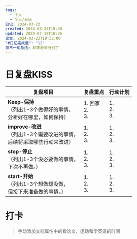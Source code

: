 ```yaml
---
tags:
  - 个人
  - 个人/日记
日记: 2024-03-23
created: 2024-03-24T19:30
updated: 2024-07-18T10:26
论文: 2024-03-23T19:32:00
"#日记完成度": "12"
每日一句总结: 和李老师分别了
---
```



# 日复盘KISS
| **复盘项目**                                             | **复盘重点**            | **行动计划**          |
| ---------------------------------------------------- | ------------------- | ----------------- |
| **Keep-保持**<br>（列出1-3个做得好的事情，<br>   分析好在哪里，如何保持）     | 1.  回家<br>2. <br>3. | 1.  <br>2. <br>3. |
| **improve-改进**<br>（列出1-3个需要改进的事情，<br>  后续将采取哪些行动来改进） | 1.  <br>2. <br>3.   | 1.  <br>2. <br>3. |
| **stop-停止**<br>（列出1-3个没必要做的事情，<br>下次不再做。）            | 1.  <br>2. <br>3.   | 1.  <br>2. <br>3. |
| **start-开始**<br>（列出1-3个想做却没做，<br>但接下来准备做的事情。）        | 1.  <br>2. <br>3.   | 1.  <br>2. <br>3. |


# 打卡
> 手动添加文档属性中的看论文、运动和学英语的时间


